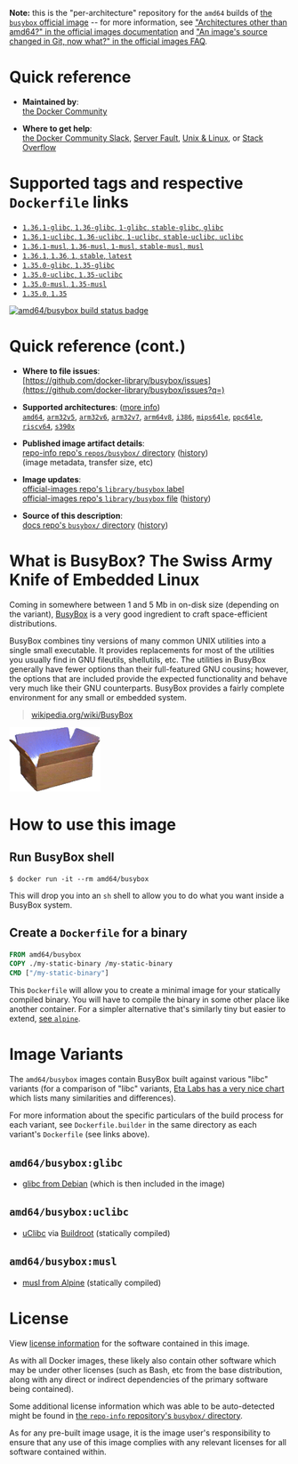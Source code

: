 <!--

********************************************************************************

WARNING:

    DO NOT EDIT "busybox/README.md"

    IT IS AUTO-GENERATED

    (from the other files in "busybox/" combined with a set of templates)

********************************************************************************

-->

**Note:** this is the "per-architecture" repository for the `amd64` builds of [the `busybox` official image](https://hub.docker.com/_/busybox) -- for more information, see ["Architectures other than amd64?" in the official images documentation](https://github.com/docker-library/official-images#architectures-other-than-amd64) and ["An image's source changed in Git, now what?" in the official images FAQ](https://github.com/docker-library/faq#an-images-source-changed-in-git-now-what).

# Quick reference

-	**Maintained by**:  
	[the Docker Community](https://github.com/docker-library/busybox)

-	**Where to get help**:  
	[the Docker Community Slack](https://dockr.ly/comm-slack), [Server Fault](https://serverfault.com/help/on-topic), [Unix & Linux](https://unix.stackexchange.com/help/on-topic), or [Stack Overflow](https://stackoverflow.com/help/on-topic)

# Supported tags and respective `Dockerfile` links

-	[`1.36.1-glibc`, `1.36-glibc`, `1-glibc`, `stable-glibc`, `glibc`](https://github.com/docker-library/busybox/blob/557fc6b60c652465f82bb915e7c55ab46984ceaf/latest/glibc/amd64/index.json)
-	[`1.36.1-uclibc`, `1.36-uclibc`, `1-uclibc`, `stable-uclibc`, `uclibc`](https://github.com/docker-library/busybox/blob/557fc6b60c652465f82bb915e7c55ab46984ceaf/latest/uclibc/amd64/index.json)
-	[`1.36.1-musl`, `1.36-musl`, `1-musl`, `stable-musl`, `musl`](https://github.com/docker-library/busybox/blob/557fc6b60c652465f82bb915e7c55ab46984ceaf/latest/musl/amd64/index.json)
-	[`1.36.1`, `1.36`, `1`, `stable`, `latest`](https://github.com/docker-library/busybox/blob/557fc6b60c652465f82bb915e7c55ab46984ceaf/latest/glibc/amd64/index.json)
-	[`1.35.0-glibc`, `1.35-glibc`](https://github.com/docker-library/busybox/blob/557fc6b60c652465f82bb915e7c55ab46984ceaf/latest-1/glibc/amd64/index.json)
-	[`1.35.0-uclibc`, `1.35-uclibc`](https://github.com/docker-library/busybox/blob/557fc6b60c652465f82bb915e7c55ab46984ceaf/latest-1/uclibc/amd64/index.json)
-	[`1.35.0-musl`, `1.35-musl`](https://github.com/docker-library/busybox/blob/557fc6b60c652465f82bb915e7c55ab46984ceaf/latest-1/musl/amd64/index.json)
-	[`1.35.0`, `1.35`](https://github.com/docker-library/busybox/blob/557fc6b60c652465f82bb915e7c55ab46984ceaf/latest-1/glibc/amd64/index.json)

[![amd64/busybox build status badge](https://img.shields.io/jenkins/s/https/doi-janky.infosiftr.net/job/multiarch/job/amd64/job/busybox.svg?label=amd64/busybox%20%20build%20job)](https://doi-janky.infosiftr.net/job/multiarch/job/amd64/job/busybox/)

# Quick reference (cont.)

-	**Where to file issues**:  
	[https://github.com/docker-library/busybox/issues](https://github.com/docker-library/busybox/issues?q=)

-	**Supported architectures**: ([more info](https://github.com/docker-library/official-images#architectures-other-than-amd64))  
	[`amd64`](https://hub.docker.com/r/amd64/busybox/), [`arm32v5`](https://hub.docker.com/r/arm32v5/busybox/), [`arm32v6`](https://hub.docker.com/r/arm32v6/busybox/), [`arm32v7`](https://hub.docker.com/r/arm32v7/busybox/), [`arm64v8`](https://hub.docker.com/r/arm64v8/busybox/), [`i386`](https://hub.docker.com/r/i386/busybox/), [`mips64le`](https://hub.docker.com/r/mips64le/busybox/), [`ppc64le`](https://hub.docker.com/r/ppc64le/busybox/), [`riscv64`](https://hub.docker.com/r/riscv64/busybox/), [`s390x`](https://hub.docker.com/r/s390x/busybox/)

-	**Published image artifact details**:  
	[repo-info repo's `repos/busybox/` directory](https://github.com/docker-library/repo-info/blob/master/repos/busybox) ([history](https://github.com/docker-library/repo-info/commits/master/repos/busybox))  
	(image metadata, transfer size, etc)

-	**Image updates**:  
	[official-images repo's `library/busybox` label](https://github.com/docker-library/official-images/issues?q=label%3Alibrary%2Fbusybox)  
	[official-images repo's `library/busybox` file](https://github.com/docker-library/official-images/blob/master/library/busybox) ([history](https://github.com/docker-library/official-images/commits/master/library/busybox))

-	**Source of this description**:  
	[docs repo's `busybox/` directory](https://github.com/docker-library/docs/tree/master/busybox) ([history](https://github.com/docker-library/docs/commits/master/busybox))

# What is BusyBox? The Swiss Army Knife of Embedded Linux

Coming in somewhere between 1 and 5 Mb in on-disk size (depending on the variant), [BusyBox](http://www.busybox.net/) is a very good ingredient to craft space-efficient distributions.

BusyBox combines tiny versions of many common UNIX utilities into a single small executable. It provides replacements for most of the utilities you usually find in GNU fileutils, shellutils, etc. The utilities in BusyBox generally have fewer options than their full-featured GNU cousins; however, the options that are included provide the expected functionality and behave very much like their GNU counterparts. BusyBox provides a fairly complete environment for any small or embedded system.

> [wikipedia.org/wiki/BusyBox](https://en.wikipedia.org/wiki/BusyBox)

![logo](https://raw.githubusercontent.com/docker-library/docs/cc5d5e47fd7e0c57c9b8de4c1bfb6258e0dac85d/busybox/logo.png)

# How to use this image

## Run BusyBox shell

```console
$ docker run -it --rm amd64/busybox
```

This will drop you into an `sh` shell to allow you to do what you want inside a BusyBox system.

## Create a `Dockerfile` for a binary

```dockerfile
FROM amd64/busybox
COPY ./my-static-binary /my-static-binary
CMD ["/my-static-binary"]
```

This `Dockerfile` will allow you to create a minimal image for your statically compiled binary. You will have to compile the binary in some other place like another container. For a simpler alternative that's similarly tiny but easier to extend, [see `alpine`](https://hub.docker.com/_/alpine/).

# Image Variants

The `amd64/busybox` images contain BusyBox built against various "libc" variants (for a comparison of "libc" variants, [Eta Labs has a very nice chart](http://www.etalabs.net/compare_libcs.html) which lists many similarities and differences).

For more information about the specific particulars of the build process for each variant, see `Dockerfile.builder` in the same directory as each variant's `Dockerfile` (see links above).

## `amd64/busybox:glibc`

-	[glibc from Debian](https://packages.debian.org/search?searchon=names&exact=1&suite=all&section=all&keywords=libc6) (which is then included in the image)

## `amd64/busybox:uclibc`

-	[uClibc](https://uclibc.org) via [Buildroot](https://buildroot.org) (statically compiled)

## `amd64/busybox:musl`

-	[musl from Alpine](https://pkgs.alpinelinux.org/packages?name=musl) (statically compiled)

# License

View [license information](http://www.busybox.net/license.html) for the software contained in this image.

As with all Docker images, these likely also contain other software which may be under other licenses (such as Bash, etc from the base distribution, along with any direct or indirect dependencies of the primary software being contained).

Some additional license information which was able to be auto-detected might be found in [the `repo-info` repository's `busybox/` directory](https://github.com/docker-library/repo-info/tree/master/repos/busybox).

As for any pre-built image usage, it is the image user's responsibility to ensure that any use of this image complies with any relevant licenses for all software contained within.
